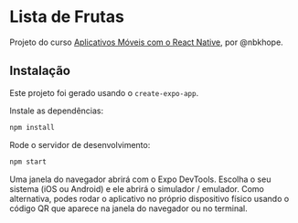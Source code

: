 # Lista de Frutas

Projeto do curso [Aplicativos Móveis com o React Native](https://www.udemy.com/course/aplicativos-moveis-com-o-react-native), por @nbkhope.

## Instalação

Este projeto foi gerado usando o `create-expo-app`.

Instale as dependências:

```sh
npm install
```

Rode o servidor de desenvolvimento:

```sh
npm start
```

Uma janela do navegador abrirá com o Expo DevTools. Escolha o seu sistema (iOS ou Android) e ele abrirá o simulador / emulador. Como alternativa, podes rodar o aplicativo no próprio dispositivo físico usando o código QR que aparece na janela do navegador ou no terminal.
